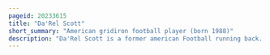 ```yaml
---
pageid: 20233615
title: "Da'Rel Scott"
short_summary: "American gridiron football player (born 1988)"
description: "Da'Rel Scott is a former american Football running back. He was selected by the new York Giants in the seventh Round of the 2011 Nfl Draft. He played College Football for the University of Maryland where he was the starting Running back. During the 2008 Season he was the second leading Rusher in the atlantic Coast Conference behind jonathan Dwyer of Georgia Tech."
---
```

